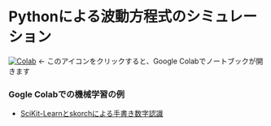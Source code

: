 # Pythonによる波動方程式のシミュレーション

[![Colab](https://colab.research.google.com/assets/colab-badge.svg)](https://colab.research.google.com/github/wistaria/wave/blob/master/notebooks/index.ipynb) ← このアイコンをクリックすると、Google Colabでノートブックが開きます

### Gogle Colabでの機械学習の例

* [SciKit-Learnとskorchによる手書き数字認識](https://colab.research.google.com/github/skorch-dev/skorch/blob/master/notebooks/MNIST.ipynb)
